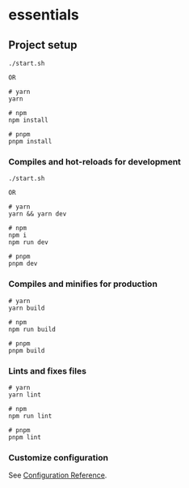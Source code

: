 # essentials

## Project setup

```
./start.sh

OR

# yarn
yarn

# npm
npm install

# pnpm
pnpm install
```

### Compiles and hot-reloads for development

```
./start.sh

OR

# yarn
yarn && yarn dev

# npm
npm i
npm run dev

# pnpm
pnpm dev
```

### Compiles and minifies for production

```
# yarn
yarn build

# npm
npm run build

# pnpm
pnpm build
```

### Lints and fixes files

```
# yarn
yarn lint

# npm
npm run lint

# pnpm
pnpm lint
```

### Customize configuration

See [Configuration Reference](https://vitejs.dev/config/).
